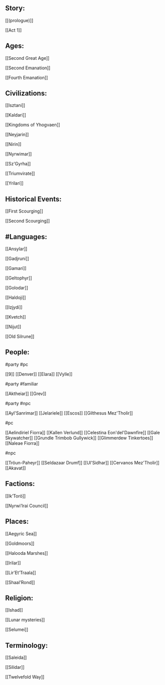 ## Story:

[[(prologue)]]

[[Act 1]]

## Ages:

[[Second Great Age]]

[[Second Emanation]]

[[Fourth Emanation]]

## Civilizations:

[[Isztani]]

[[Kaldari]]

[[Kingdoms of Yhogvaen]]

[[Neyjarin]]

[[Nirin]]

[[Nyrwimar]]

[[Sz'Gyrha]]

[[Triumvirate]]

[[Yrilari]]

## Historical Events:

[[First Scourging]]

[[Second Scourging]]

## #Languages:

[[Ansylar]]

[[Gadjruni]]

[[Gamari]]

[[Geltophyr]]

[[Golodar]]

[[Haldoji]]

[[Izjydi]]

[[Kvetch]]

[[Nijut]]

[[Old Silrune]]

## People:

#party #pc 

[[9]]
[[Denver]]
[[Elara]]
[[Vylle]]


#party #familiar 

[[Aktheiar]]
[[Grev]]


#party #npc 

[[Ayl'Sanrimar]]
[[Jelariele]]
[[Escos]]
[[Gilthesus Mez'Tholir]]


#pc 

[[Aelindiriel Fiorra]]
[[Kallen Verlund]]
[[Celestina Eon'del'Dawnfire]]
[[Gale Skywatcher]]
[[Grundle Trimbob Gullywick]]
[[Glimmerdew Tinkertoes]]
[[Naleae Fiorra]]


#npc

[[Tröun-Paheyr]]
[[Seldazaar Drumf]]
[[Ul'Sidhar]]
[[Cervanos Mez'Tholir]]
[[Akavat]]



## Factions:

[[Ik’Torö]]

[[Nyrwi’Irai Council]]

## Places:

[[Aegyric Sea]]

[[Goldmoors]]

[[Halooda Marshes]]

[[Irilar]]

[[Lir’Et’Traala]]

[[Shaal’Rond]]

## Religion:

[[Ishad]]

[[Lunar mysteries]]

[[Selumei]]

## Terminology:

[[Saleida]]

[[Silidar]]

[[Twelvefold Way]]